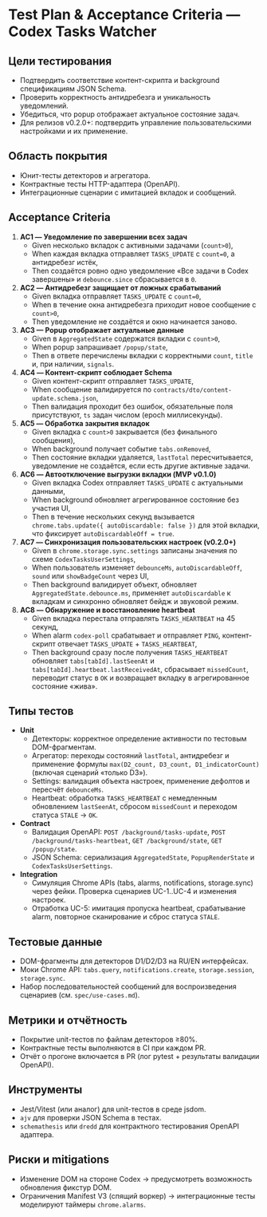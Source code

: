 # Test Plan & Acceptance Criteria — Codex Tasks Watcher

## Цели тестирования
- Подтвердить соответствие контент-скрипта и background спецификациям JSON Schema.
- Проверить корректность антидребезга и уникальность уведомлений.
- Убедиться, что popup отображает актуальное состояние задач.
- Для релизов v0.2.0+: подтвердить управление пользовательскими настройками и их применение.

## Область покрытия
- Юнит-тесты детекторов и агрегатора.
- Контрактные тесты HTTP-адаптера (OpenAPI).
- Интеграционные сценарии с имитацией вкладок и сообщений.

## Acceptance Criteria
1. **AC1 — Уведомление по завершении всех задач**
   - Given несколько вкладок с активными задачами (`count>0`),
   - When каждая вкладка отправляет `TASKS_UPDATE` с `count=0`, а антидребезг истёк,
   - Then создаётся ровно одно уведомление «Все задачи в Codex завершены» и `debounce.since` сбрасывается в `0`.
2. **AC2 — Антидребезг защищает от ложных срабатываний**
   - Given вкладка отправляет `TASKS_UPDATE` с `count=0`,
   - When в течение окна антидребезга приходит новое сообщение с `count>0`,
   - Then уведомление не создаётся и окно начинается заново.
3. **AC3 — Popup отображает актуальные данные**
   - Given в `AggregatedState` содержатся вкладки с `count>0`,
   - When popup запрашивает `/popup/state`,
   - Then в ответе перечислены вкладки с корректными `count`, `title` и, при наличии, `signals`.
4. **AC4 — Контент-скрипт соблюдает Schema**
   - Given контент-скрипт отправляет `TASKS_UPDATE`,
   - When сообщение валидируется по `contracts/dto/content-update.schema.json`,
   - Then валидация проходит без ошибок, обязательные поля присутствуют, `ts` задан числом (epoch миллисекунды).
5. **AC5 — Обработка закрытия вкладок**
   - Given вкладка с `count>0` закрывается (без финального сообщения),
   - When background получает событие `tabs.onRemoved`,
   - Then состояние вкладки удаляется, `lastTotal` пересчитывается, уведомление не создаётся, если есть другие активные задачи.
6. **AC6 — Автоотключение выгрузки вкладки (MVP v0.1.0)**
   - Given вкладка Codex отправляет `TASKS_UPDATE` с актуальными данными,
   - When background обновляет агрегированное состояние без участия UI,
   - Then в течение нескольких секунд вызывается `chrome.tabs.update({ autoDiscardable: false })` для этой вкладки, что фиксирует `autoDiscardableOff = true`.
7. **AC7 — Синхронизация пользовательских настроек (v0.2.0+)**
   - Given в `chrome.storage.sync.settings` записаны значения по схеме `CodexTasksUserSettings`,
   - When пользователь изменяет `debounceMs`, `autoDiscardableOff`, `sound` или `showBadgeCount` через UI,
   - Then background валидирует объект, обновляет `AggregatedState.debounce.ms`, применяет `autoDiscardable` к вкладкам и синхронно обновляет бейдж и звуковой режим.
8. **AC8 — Обнаружение и восстановление heartbeat**
   - Given вкладка перестала отправлять `TASKS_HEARTBEAT` на 45 секунд,
   - When alarm `codex-poll` срабатывает и отправляет `PING`, контент-скрипт отвечает `TASKS_UPDATE` + `TASKS_HEARTBEAT`,
   - Then background сразу после получения `TASKS_HEARTBEAT` обновляет `tabs[tabId].lastSeenAt` и `tabs[tabId].heartbeat.lastReceivedAt`, сбрасывает `missedCount`, переводит статус в `OK` и возвращает вкладку в агрегированное состояние «жива».

## Типы тестов
- **Unit**
  - Детекторы: корректное определение активности по тестовым DOM-фрагментам.
  - Агрегатор: переходы состояний `lastTotal`, антидребезг и применение формулы `max(D2_count, D3_count, D1_indicatorCount)` (включая сценарий «только D3»).
  - Settings: валидация объекта настроек, применение дефолтов и пересчёт `debounceMs`.
  - Heartbeat: обработка `TASKS_HEARTBEAT` с немедленным обновлением `lastSeenAt`, сбросом `missedCount` и переходом статуса `STALE` → `OK`.
- **Contract**
  - Валидация OpenAPI: `POST /background/tasks-update`, `POST /background/tasks-heartbeat`, `GET /background/state`, `GET /popup/state`.
  - JSON Schema: сериализация `AggregatedState`, `PopupRenderState` и `CodexTasksUserSettings`.
- **Integration**
  - Симуляция Chrome APIs (tabs, alarms, notifications, storage.sync) через фейки. Проверка сценариев UC-1..UC-4 и изменения настроек.
  - Отработка UC-5: имитация пропуска heartbeat, срабатывание alarm, повторное сканирование и сброс статуса `STALE`.

## Тестовые данные
- DOM-фрагменты для детекторов D1/D2/D3 на RU/EN интерфейсах.
- Моки Chrome API: `tabs.query`, `notifications.create`, `storage.session`, `storage.sync`.
- Набор последовательностей сообщений для воспроизведения сценариев (см. `spec/use-cases.md`).

## Метрики и отчётность
- Покрытие unit-тестов по файлам детекторов ≥80%.
- Контрактные тесты выполняются в CI при каждом PR.
- Отчёт о прогоне включается в PR (лог pytest + результаты валидации OpenAPI).

## Инструменты
- Jest/Vitest (или аналог) для unit-тестов в среде jsdom.
- `ajv` для проверки JSON Schema в тестах.
- `schemathesis` или `dredd` для контрактного тестирования OpenAPI адаптера.

## Риски и mitigations
- Изменение DOM на стороне Codex → предусмотреть возможность обновления фикстур DOM.
- Ограничения Manifest V3 (спящий воркер) → интеграционные тесты моделируют таймеры `chrome.alarms`.
